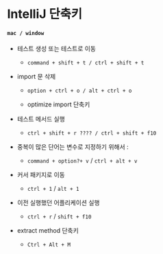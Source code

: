 # IntelliJ 단축키



#### **`mac / window`**



- 테스트 생성 또는 테스트로 이동

  - `command + shift + t / ctrl + shift + t`

- import 문 삭제
  
  - `option + ctrl + o / alt + ctrl + o` 
  
  - optimize  import 단축키
  
- 테스트 메서드 실행

  - `ctrl + shift + r ???? / ctrl + shift + f10`

- 중복이 많은 단어는 변수로 지정하기 위해서 :  

  - `command + option?+ v` / `ctrl + alt + v`

- 커서 패키지로 이동

  - `ctrl + 1` / `alt + 1`

- 이전 실행했던 어플리케이션 실행

  - `ctrl + r` / `shift + f10`

- extract method 단축키

  - `Ctrl + Alt + M`

